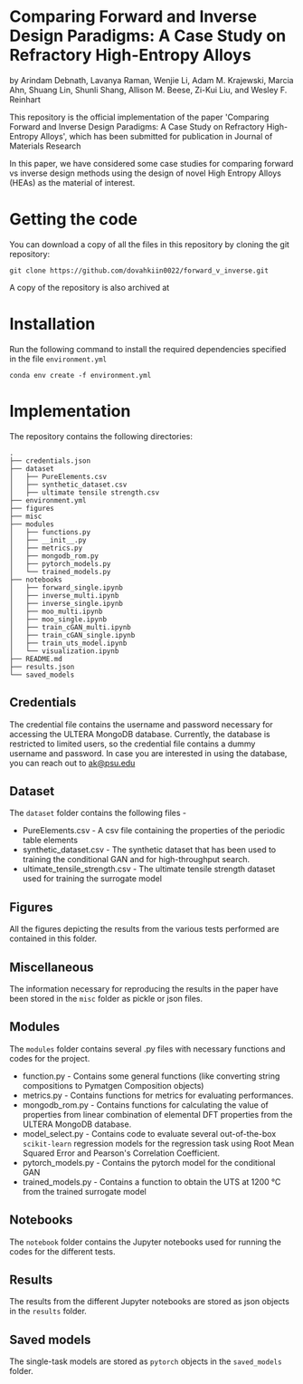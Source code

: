 # Comparing Forward and Inverse Design Paradigms: A Case Study on Refractory High-Entropy Alloys

by Arindam Debnath, Lavanya Raman, Wenjie Li, Adam M. Krajewski, Marcia Ahn, Shuang Lin, Shunli Shang, Allison M. Beese, Zi-Kui Liu, and Wesley F. Reinhart


This repository is the official implementation of the paper 'Comparing Forward and Inverse Design Paradigms: A Case Study on Refractory High-Entropy Alloys', which has been submitted for publication in Journal of Materials Research

In this paper, we have considered some case studies for comparing forward vs inverse design methods using the design of novel High Entropy Alloys (HEAs) as the material of interest.

# Getting the code

You can download a copy of all the files in this repository by cloning the git repository:

```
git clone https://github.com/dovahkiin0022/forward_v_inverse.git
```

A copy of the repository is also archived at 

# Installation

Run the following command to install the required dependencies specified in the file `environment.yml`
```
conda env create -f environment.yml
```

# Implementation

The repository contains the following directories:

```
.
├── credentials.json
├── dataset
│   ├── PureElements.csv
│   ├── synthetic_dataset.csv
│   ├── ultimate tensile strength.csv
├── environment.yml
├── figures
├── misc
├── modules
│   ├── functions.py
│   ├── __init__.py
│   ├── metrics.py
│   ├── mongodb_rom.py
│   ├── pytorch_models.py
│   └── trained_models.py
├── notebooks
│   ├── forward_single.ipynb
│   ├── inverse_multi.ipynb
│   ├── inverse_single.ipynb
│   ├── moo_multi.ipynb
│   ├── moo_single.ipynb
│   ├── train_cGAN_multi.ipynb
│   ├── train_cGAN_single.ipynb
│   ├── train_uts_model.ipynb
│   └── visualization.ipynb
├── README.md
├── results.json
└── saved_models

```

## Credentials

The credential file contains the username and password necessary for accessing the ULTERA MongoDB database. Currently, the database is restricted to limited users, so the credential file contains a dummy username and password. In case you are interested in using the database, you can reach out to [ak@psu.edu](mailto:ak@psu.edu)

## Dataset 

The `dataset` folder contains the following files - 

* PureElements.csv - A csv file containing the properties of the periodic table elements
* synthetic_dataset.csv - The synthetic dataset that has been used to training the conditional GAN and for high-throughput search.
* ultimate_tensile_strength.csv - The ultimate tensile strength dataset used for training the surrogate model

## Figures

All the figures depicting the results from the various tests performed are contained in this folder.

## Miscellaneous 

The information necessary for reproducing the results in the paper have been stored in the `misc` folder as pickle or json files.

## Modules

The `modules` folder contains several .py files with necessary functions and codes for the project.

* function.py - Contains some general functions (like converting string compositions to Pymatgen Composition objects)
* metrics.py - Contains functions for metrics for evaluating performances.
* mongodb_rom.py - Contains functions for calculating the value of properties from linear combination of elemental DFT properties from the ULTERA MongoDB database.
* model_select.py - Contains code to evaluate several out-of-the-box `scikit-learn` regression models for the regression task using Root Mean Squared Error and Pearson's Correlation Coefficient.
* pytorch_models.py - Contains the pytorch model for the conditional GAN
* trained_models.py - Contains a function to obtain the UTS at 1200 &deg;C from the trained surrogate model

## Notebooks

The `notebook` folder contains the Jupyter notebooks used for running the codes for the different tests. 

## Results

The results from the different Jupyter notebooks are stored as json objects in the `results` folder.

## Saved models

The single-task models are stored as `pytorch` objects in the `saved_models` folder.
